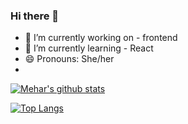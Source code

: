 ### Hi there 👋

- 🔭 I’m currently working on - frontend
- 🌱 I’m currently learning - React
- 😄 Pronouns: She/her 
- 
[![Mehar's github stats](https://github-readme-stats.vercel.app/api?username=mehardeep88&count_private=true&show_icons=true&theme=radical,&hide_rank=false&title_color=radical&text_color=radical&bg_color=radical)](https://github.com/anuraghazra/github-readme-stats)

[![Top Langs](https://github-readme-stats.vercel.app/api/top-langs/?username=mehardeep88)](https://github.com/mehardeep88/github-readme-stats)
